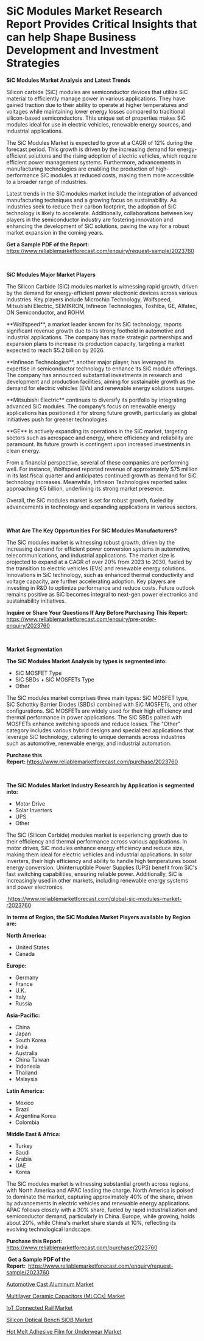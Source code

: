 <p><h1>SiC Modules Market Research Report Provides Critical Insights that can help Shape Business Development and Investment Strategies</h1></p><p><strong>SiC Modules Market Analysis and Latest Trends</strong></p>
<p><p>Silicon carbide (SiC) modules are semiconductor devices that utilize SiC material to efficiently manage power in various applications. They have gained traction due to their ability to operate at higher temperatures and voltages while maintaining lower energy losses compared to traditional silicon-based semiconductors. This unique set of properties makes SiC modules ideal for use in electric vehicles, renewable energy sources, and industrial applications.</p><p>The SiC Modules Market is expected to grow at a CAGR of 12% during the forecast period. This growth is driven by the increasing demand for energy-efficient solutions and the rising adoption of electric vehicles, which require efficient power management systems. Furthermore, advancements in manufacturing technologies are enabling the production of high-performance SiC modules at reduced costs, making them more accessible to a broader range of industries.</p><p>Latest trends in the SiC modules market include the integration of advanced manufacturing techniques and a growing focus on sustainability. As industries seek to reduce their carbon footprint, the adoption of SiC technology is likely to accelerate. Additionally, collaborations between key players in the semiconductor industry are fostering innovation and enhancing the development of SiC solutions, paving the way for a robust market expansion in the coming years.</p></p>
<p><strong>Get a Sample PDF of the Report:&nbsp;</strong> <a href="https://www.reliablemarketforecast.com/enquiry/request-sample/2023760?utm_campaign=1733&utm_medium=2&utm_source=Github&utm_content=ia&utm_term=30102024&utm_id=sic-modules">https://www.reliablemarketforecast.com/enquiry/request-sample/2023760</a></p>
<p>&nbsp;</p>
<p><strong>SiC Modules Major Market Players</strong></p>
<p><p>The Silicon Carbide (SiC) modules market is witnessing rapid growth, driven by the demand for energy-efficient power electronic devices across various industries. Key players include Microchip Technology, Wolfspeed, Mitsubishi Electric, SEMIKRON, Infineon Technologies, Toshiba, GE, Alfatec, ON Semiconductor, and ROHM.</p><p>**Wolfspeed**, a market leader known for its SiC technology, reports significant revenue growth due to its strong foothold in automotive and industrial applications. The company has made strategic partnerships and expansion plans to increase its production capacity, targeting a market expected to reach $5.2 billion by 2026.</p><p>**Infineon Technologies**, another major player, has leveraged its expertise in semiconductor technology to enhance its SiC module offerings. The company has announced substantial investments in research and development and production facilities, aiming for sustainable growth as the demand for electric vehicles (EVs) and renewable energy solutions surges.</p><p>**Mitsubishi Electric** continues to diversify its portfolio by integrating advanced SiC modules. The company’s focus on renewable energy applications has positioned it for strong future growth, particularly as global initiatives push for greener technologies.</p><p>**GE** is actively expanding its operations in the SiC market, targeting sectors such as aerospace and energy, where efficiency and reliability are paramount. Its future growth is contingent upon increased investments in clean energy.</p><p>From a financial perspective, several of these companies are performing well. For instance, Wolfspeed reported revenue of approximately $75 million in its last fiscal quarter and anticipates continued growth as demand for SiC technology increases. Meanwhile, Infineon Technologies reported sales approaching €5 billion, underlining its strong market presence.</p><p>Overall, the SiC modules market is set for robust growth, fueled by advancements in technology and expanding applications in various sectors.</p></p>
<p>&nbsp;</p>
<p><strong>What Are The Key Opportunities For SiC Modules Manufacturers?</strong></p>
<p><p>The SiC modules market is witnessing robust growth, driven by the increasing demand for efficient power conversion systems in automotive, telecommunications, and industrial applications. The market size is projected to expand at a CAGR of over 20% from 2023 to 2030, fueled by the transition to electric vehicles (EVs) and renewable energy solutions. Innovations in SiC technology, such as enhanced thermal conductivity and voltage capacity, are further accelerating adoption. Key players are investing in R&D to optimize performance and reduce costs. Future outlook remains positive as SiC becomes integral to next-gen power electronics and sustainability initiatives.</p></p>
<p><strong>Inquire or Share Your Questions If Any Before Purchasing This Report:</strong> <a href="https://www.reliablemarketforecast.com/enquiry/pre-order-enquiry/2023760?utm_campaign=1733&utm_medium=2&utm_source=Github&utm_content=ia&utm_term=30102024&utm_id=sic-modules">https://www.reliablemarketforecast.com/enquiry/pre-order-enquiry/2023760</a></p>
<p>&nbsp;</p>
<p><strong>Market Segmentation</strong></p>
<p><strong>The SiC Modules Market Analysis by types is segmented into:</strong></p>
<p><ul><li>SiC MOSFET Type</li><li>SiC SBDs + SiC MOSFETs Type</li><li>Other</li></ul></p>
<p><p>The SiC modules market comprises three main types: SiC MOSFET type, SiC Schottky Barrier Diodes (SBDs) combined with SiC MOSFETs, and other configurations. SiC MOSFETs are widely used for their high efficiency and thermal performance in power applications. The SiC SBDs paired with MOSFETs enhance switching speeds and reduce losses. The "Other" category includes various hybrid designs and specialized applications that leverage SiC technology, catering to unique demands across industries such as automotive, renewable energy, and industrial automation.</p></p>
<p><strong>Purchase this Report:&nbsp;</strong><a href="https://www.reliablemarketforecast.com/purchase/2023760?utm_campaign=1733&utm_medium=2&utm_source=Github&utm_content=ia&utm_term=30102024&utm_id=sic-modules">https://www.reliablemarketforecast.com/purchase/2023760</a></p>
<p>&nbsp;</p>
<p><strong>The SiC Modules Market Industry Research by Application is segmented into:</strong></p>
<p><ul><li>Motor Drive</li><li>Solar Inverters</li><li>UPS</li><li>Other</li></ul></p>
<p><p>The SiC (Silicon Carbide) modules market is experiencing growth due to their efficiency and thermal performance across various applications. In motor drives, SiC modules enhance energy efficiency and reduce size, making them ideal for electric vehicles and industrial applications. In solar inverters, their high efficiency and ability to handle high temperatures boost energy conversion. Uninterruptible Power Supplies (UPS) benefit from SiC's fast switching capabilities, ensuring reliable power. Additionally, SiC is increasingly used in other markets, including renewable energy systems and power electronics.</p></p>
<p><a href="https://www.reliablemarketforecast.com/global-sic-modules-market-r2023760?utm_campaign=1733&utm_medium=2&utm_source=Github&utm_content=ia&utm_term=30102024&utm_id=sic-modules">&nbsp;https://www.reliablemarketforecast.com/global-sic-modules-market-r2023760</a></p>
<p><strong>In terms of Region, the SiC Modules Market Players available by Region are:</strong></p>
<p>
    <p> <strong> North America: </strong>
        <ul>
            <li>United States</li>
            <li>Canada</li>
        </ul>
        </p> 
    <p> <strong> Europe: </strong>
        <ul>
            <li>Germany</li>
            <li>France</li>
            <li>U.K.</li>
            <li>Italy</li>
            <li>Russia</li>
        </ul>
        </p> 
    <p> <strong> Asia-Pacific: </strong>
        <ul>
            <li>China</li>
            <li>Japan</li>
            <li>South Korea</li>
            <li>India</li>
            <li>Australia</li>
            <li>China Taiwan</li>
            <li>Indonesia</li>
            <li>Thailand</li>
            <li>Malaysia</li>
        </ul>
        </p> 
    <p> <strong> Latin America: </strong>
        <ul>
            <li>Mexico</li>
            <li>Brazil</li>
            <li>Argentina Korea</li>
            <li>Colombia</li>
        </ul>
        </p> 
    <p> <strong> Middle East & Africa: </strong>
        <ul>
            <li>Turkey</li>
            <li>Saudi</li>
            <li>Arabia</li>
            <li>UAE</li>
            <li>Korea</li>
        </ul>
    </p>
    </p>
<p><p>The SiC modules market is witnessing substantial growth across regions, with North America and APAC leading the charge. North America is poised to dominate the market, capturing approximately 40% of the share, driven by advancements in electric vehicles and renewable energy applications. APAC follows closely with a 30% share, fueled by rapid industrialization and semiconductor demand, particularly in China. Europe, while growing, holds about 20%, while China's market share stands at 10%, reflecting its evolving technological landscape.</p></p>
<p><strong>Purchase this Report: </strong><a href="https://www.reliablemarketforecast.com/purchase/2023760?utm_campaign=1733&utm_medium=2&utm_source=Github&utm_content=ia&utm_term=30102024&utm_id=sic-modules">https://www.reliablemarketforecast.com/purchase/2023760</a></p>
<p>&nbsp;<strong>Get a Sample PDF of the Report:&nbsp;&nbsp;</strong><a href="https://www.reliablemarketforecast.com/enquiry/request-sample/2023760?utm_campaign=1733&utm_medium=2&utm_source=Github&utm_content=ia&utm_term=30102024&utm_id=sic-modules">https://www.reliablemarketforecast.com/enquiry/request-sample/2023760</a></p>
<p><strong></strong></p>
<p><p><a href="https://www.linkedin.com/pulse/automotive-cast-aluminum-market-segmentation-applications-types-yrt4f?utm_campaign=1733&utm_medium=2&utm_source=Github&utm_content=ia&utm_term=30102024&utm_id=sic-modules">Automotive Cast Aluminum Market</a></p><p><a href="https://www.linkedin.com/pulse/global-multilayer-ceramic-capacitors-mlccs-market-opportunities-uvcxe?utm_campaign=1733&utm_medium=2&utm_source=Github&utm_content=ia&utm_term=30102024&utm_id=sic-modules">Multilayer Ceramic Capacitors (MLCCs) Market</a></p><p><a href="https://www.linkedin.com/pulse/in-depth-analysis-global-iot-connected-rail-market-scope-its-fggyf?utm_campaign=1733&utm_medium=2&utm_source=Github&utm_content=ia&utm_term=30102024&utm_id=sic-modules">IoT Connected Rail Market</a></p><p><a href="https://github.com/hgf64gh/Market-Research-Report-List-1/blob/main/silicon-optical-bench-siob-market.md?utm_campaign=1733&utm_medium=2&utm_source=Github&utm_content=ia&utm_term=30102024&utm_id=sic-modules">Silicon Optical Bench SiOB Market</a></p><p><a href="https://www.linkedin.com/pulse/hot-melt-adhesive-film-underwear-market-industry-landscape-keejf?utm_campaign=1733&utm_medium=2&utm_source=Github&utm_content=ia&utm_term=30102024&utm_id=sic-modules">Hot Melt Adhesive Film for Underwear Market</a></p></p>